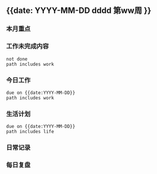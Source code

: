 
## {{date: YYYY-MM-DD dddd 第ww周 }}

### 本月重点

### 工作未完成内容
```tasks
not done
path includes work
```


### 今日工作


```tasks
due on {{date:YYYY-MM-DD}}
path includes work
```





### 生活计划
```tasks
due on {{date:YYYY-MM-DD}}
path includes life
```




### 日常记录




### 每日复盘




